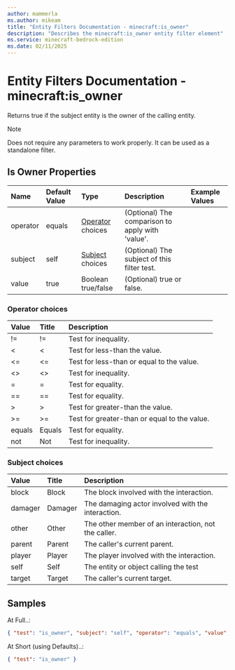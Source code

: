 ```yaml
---
author: mammerla
ms.author: mikeam
title: "Entity Filters Documentation - minecraft:is_owner"
description: "Describes the minecraft:is_owner entity filter element"
ms.service: minecraft-bedrock-edition
ms.date: 02/11/2025 
---
```


# Entity Filters Documentation - minecraft:is_owner

Returns true if the subject entity is the owner of the calling entity.

> [!Note]
> Does not require any parameters to work properly. It can be used as a standalone filter.


## Is Owner Properties

|Name       |Default Value |Type |Description |Example Values |
|:----------|:-------------|:----|:-----------|:------------- |
| operator | equals | [Operator](#operator-choices) choices | (Optional) The comparison to apply with 'value'. |  | 
| subject | self | [Subject](#subject-choices) choices | (Optional) The subject of this filter test. |  | 
| value | true | Boolean true/false | (Optional) true or false. |  | 

### Operator choices

|Value       |Title |Description |
|:-----------|:-----|:-----------|
| != | != | Test for inequality.|
| < | < | Test for less-than the value.|
| <= | <= | Test for less-than or equal to the value.|
| <> | <> | Test for inequality.|
| = | = | Test for equality.|
| == | == | Test for equality.|
| > | > | Test for greater-than the value.|
| >= | >= | Test for greater-than or equal to the value.|
| equals | Equals | Test for equality.|
| not | Not | Test for inequality.|

### Subject choices

|Value       |Title |Description |
|:-----------|:-----|:-----------|
| block | Block | The block involved with the interaction.|
| damager | Damager | The damaging actor involved with the interaction.|
| other | Other | The other member of an interaction, not the caller.|
| parent | Parent | The caller's current parent.|
| player | Player | The player involved with the interaction.|
| self | Self | The entity or object calling the test|
| target | Target | The caller's current target.|

## Samples

At Full..: 

```json
{ "test": "is_owner", "subject": "self", "operator": "equals", "value": "true" }
```

At Short (using Defaults)..: 

```json
{ "test": "is_owner" }
```
